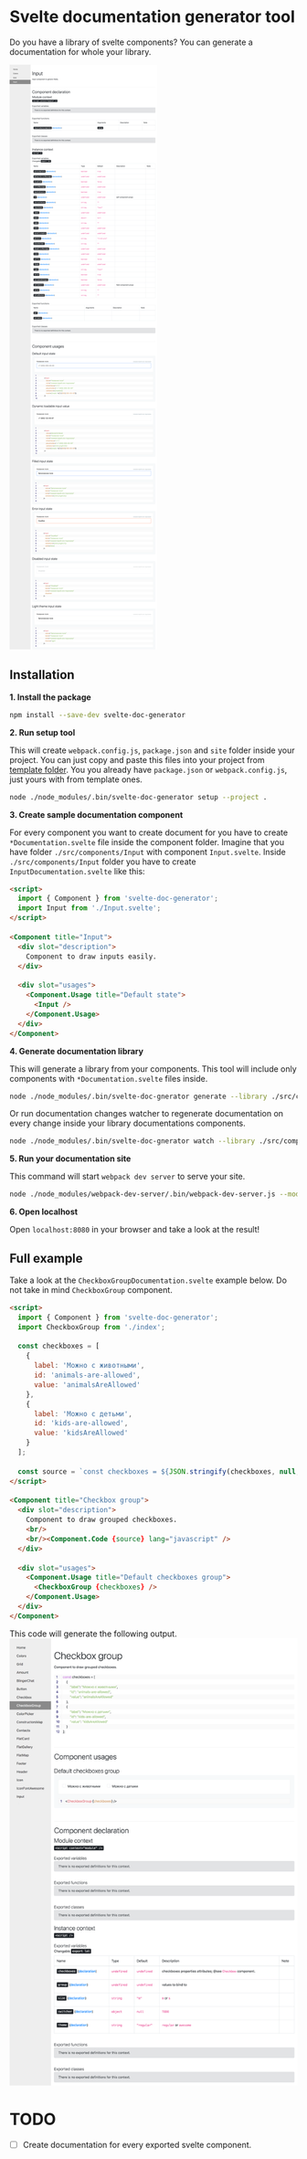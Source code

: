 # Svelte documentation generator tool
Do you have a library of svelte components?
You can generate a documentation for whole your library.

![example](doc/screenshots/component-input.png)

## Installation
**1. Install the package**

```bash
npm install --save-dev svelte-doc-generator
```

**2. Run setup tool**

This will create `webpack.config.js`, `package.json` and `site` folder inside your project.
You can just copy and paste this files into your project from [template folder](./template).
You you already have `package.json` or `webpack.config.js`, just yours with from template ones.
```bash
node ./node_modules/.bin/svelte-doc-generator setup --project .
```

**3. Create sample documentation component**

For every component you want to create document for you have to create `*Documentation.svelte` file inside the component folder.
Imagine that you have folder `./src/components/Input` with component `Input.svelte`.
Inside `./src/components/Input` folder you have to create `InputDocumentation.svelte` like this:

```html
<script>
  import { Component } from 'svelte-doc-generator';
  import Input from './Input.svelte';
</script>

<Component title="Input">
  <div slot="description">
    Component to draw inputs easily.
  </div>

  <div slot="usages">
    <Component.Usage title="Default state">
      <Input />
    </Component.Usage>
  </div>
</Component>
``` 

**4. Generate documentation library**

This will generate a library from your components.
This tool will include only components with `*Documentation.svelte` files inside.
```bash
node ./node_modules/.bin/svelte-doc-gnerator generate --library ./src/components --target ./site/library
```

Or run documentation changes watcher to regenerate documentation on every change inside your library documentations components.
```bash
node ./node_modules/.bin/svelte-doc-gnerator watch --library ./src/components --target ./site/library
```

**5. Run your documentation site**

This command will start `webpack dev server` to serve your site.
```bash
node ./node_modules/webpack-dev-server/.bin/webpack-dev-server.js --mode development
```

**6. Open localhost**

Open `localhost:8080` in your browser and take a look at the result!

## Full example
Take a look at the `CheckboxGroupDocumentation.svelte` example below.
Do not take in mind `CheckboxGroup` component.
```html
<script>
  import { Component } from 'svelte-doc-generator';
  import CheckboxGroup from './index';

  const checkboxes = [
    {
      label: 'Можно с животными',
      id: 'animals-are-allowed',
      value: 'animalsAreAllowed'
    },
    {
      label: 'Можно с детьми',
      id: 'kids-are-allowed',
      value: 'kidsAreAllowed'
    }
  ];

  const source = `const checkboxes = ${JSON.stringify(checkboxes, null, 2)};`;
</script>

<Component title="Checkbox group">
  <div slot="description">
    Component to draw grouped checkboxes.
    <br/>
    <br/><Component.Code {source} lang="javascript" />
  </div>

  <div slot="usages">
    <Component.Usage title="Default checkboxes group">
      <CheckboxGroup {checkboxes} />
    </Component.Usage>
  </div>
</Component>
```

This code will generate the following output.
![example](doc/screenshots/component-checkbox-group.png)

# TODO
- [ ] Create documentation for every exported svelte component.
